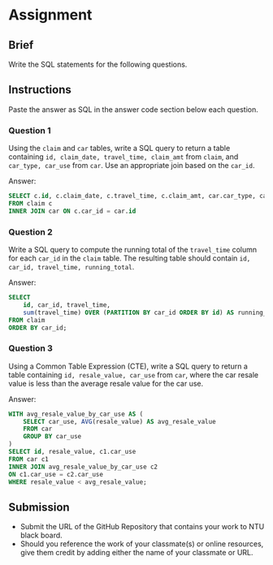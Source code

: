 # Assignment

## Brief

Write the SQL statements for the following questions.

## Instructions

Paste the answer as SQL in the answer code section below each question.

### Question 1

Using the `claim` and `car` tables, write a SQL query to return a table containing `id, claim_date, travel_time, claim_amt` from `claim`, and `car_type, car_use` from `car`. Use an appropriate join based on the `car_id`.

Answer:

```sql
SELECT c.id, c.claim_date, c.travel_time, c.claim_amt, car.car_type, car.car_use
FROM claim c
INNER JOIN car ON c.car_id = car.id
```

### Question 2

Write a SQL query to compute the running total of the `travel_time` column for each `car_id` in the `claim` table. The resulting table should contain `id, car_id, travel_time, running_total`.

Answer:

```sql
SELECT
	id, car_id, travel_time, 
	sum(travel_time) OVER (PARTITION BY car_id ORDER BY id) AS running_total
FROM claim
ORDER BY car_id;
```

### Question 3

Using a Common Table Expression (CTE), write a SQL query to return a table containing `id, resale_value, car_use` from `car`, where the car resale value is less than the average resale value for the car use.

Answer:

```sql
WITH avg_resale_value_by_car_use AS (
	SELECT car_use, AVG(resale_value) AS avg_resale_value
	FROM car
	GROUP BY car_use
)
SELECT id, resale_value, c1.car_use
FROM car c1
INNER JOIN avg_resale_value_by_car_use c2
ON c1.car_use = c2.car_use
WHERE resale_value < avg_resale_value;
```

## Submission

- Submit the URL of the GitHub Repository that contains your work to NTU black board.
- Should you reference the work of your classmate(s) or online resources, give them credit by adding either the name of your classmate or URL.
